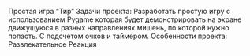 Простая игра “Тир”
Задачи проекта: Разработать простую игру с использованием Pygame которая будет демонстрировать на экране движущуюся в разных направлениях мишень, по которой нужно попасть. С подсчетом очков и таймером.
Особенности проекта: 
Развлекательное 
Реакция 

